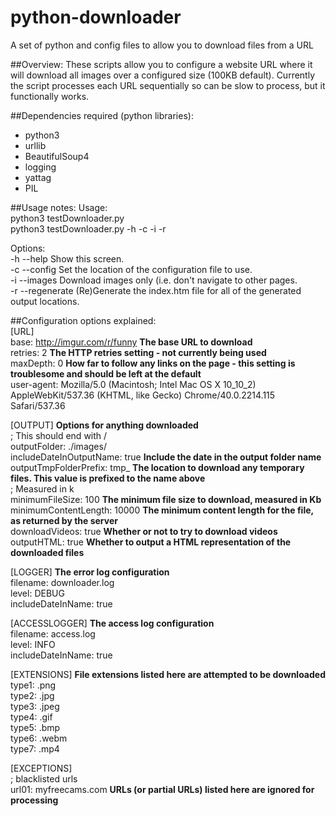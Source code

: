 # python-downloader
A set of python and config files to allow you to download files from a URL

##Overview:
These scripts allow you to configure a website URL where it will download all images over a configured size (100KB default). Currently the script processes each URL sequentially so can be slow to process, but it functionally works.
 
##Dependencies required (python libraries):
- python3
- urllib
- BeautifulSoup4
- logging
- yattag
- PIL

##Usage notes: 
Usage:  
  python3 testDownloader.py  
  python3 testDownloader.py -h -c <configuration file location> -i -r  
  
Options:  
  -h --help 		 Show this screen.  
  -c --config 		 Set the location of the configuration file to use.  
  -i --images 		 Download images only (i.e. don't navigate to other pages.  
  -r --regenerate 	 (Re)Generate the index.htm file for all of the generated output locations.  
  
##Configuration options explained:  
[URL]  
  base: http://imgur.com/r/funny **The base URL to download**  
  retries: 2 **The HTTP retries setting - not currently being used**  
  maxDepth: 0 **How far to follow any links on the page - this setting is troublesome and should be left at the default**  
  user-agent: Mozilla/5.0 (Macintosh; Intel Mac OS X 10_10_2) AppleWebKit/537.36 (KHTML, like Gecko) Chrome/40.0.2214.115 Safari/537.36  
  
[OUTPUT] **Options for anything downloaded**  
  ; This should end with /  
  outputFolder: ./images/  
  includeDateInOutputName: true **Include the date in the output folder name**  
  outputTmpFolderPrefix: tmp_ **The location to download any temporary files. This value is prefixed to the name above**  
  ; Measured in k  
  minimumFileSize: 100 **The minimum file size to download, measured in Kb**  
  minimumContentLength: 10000 **The minimum content length for the file, as returned by the server**  
  downloadVideos: true **Whether or not to try to download videos**  
  outputHTML: true **Whether to output a HTML representation of the downloaded files**  
  
[LOGGER] **The error log configuration**  
  filename: downloader.log  
  level: DEBUG  
  includeDateInName: true  
  
[ACCESSLOGGER] **The access log configuration**  
  filename: access.log  
  level: INFO  
  includeDateInName: true  
  
[EXTENSIONS] **File extensions listed here are attempted to be downloaded**  
  type1: .png  
  type2: .jpg  
  type3: .jpeg  
  type4: .gif  
  type5: .bmp  
  type6: .webm  
  type7: .mp4  
  
[EXCEPTIONS]  
  ; blacklisted urls  
  url01: myfreecams.com **URLs (or partial URLs) listed here are ignored for processing**  

